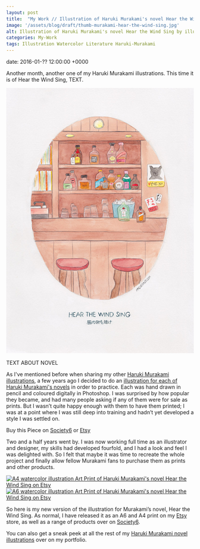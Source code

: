 ```yaml
---
layout: post
title:  "My Work // Illustration of Haruki Murakami's novel Hear the Wind Sing"
image: '/assets/blog/draft/thumb-murakami-hear-the-wind-sing.jpg'
alt: Illustration of Haruki Murakami's novel Hear the Wind Sing by illustrator / artist Karen Muray of A Rose Cast
categories: My-Work
tags: Illustration Watercolor Literature Haruki-Murakami
---
```


date: 	2016-01-?? 12:00:00 +0000

<p class="intro">Another month, another one of my Haruki Murakami illustrations. This time it is of Hear the Wind Sing, TEXT.</p>

![Watercolor illustration of Haruki Murakami's novel Hear the Wind Sing by illustrator / artist Karen Muray of A Rose Cast](/assets/folio/murakami/illustration-murakami-hearthewindsing.jpg "Watercolor illustration of Haruki Murakami's novel Hear the Wind Sing by illustrator / artist Karen Muray of A Rose Cast")

TEXT ABOUT NOVEL

As I've mentioned before when sharing my other [Haruki Murakami illustrations](/tag/Haruki-Murakami/ "Watercolour Illustration for Haruki Murakami's Novels"), a few years ago I decided to do an [illustration for each of Haruki Murakami's novels](http://www.akaihane.co.uk/post/54588755092/haruki-murakami "The original Haruki Murakami novel illustrations") in order to practice. Each was hand drawn in pencil and coloured digitally in Photoshop. I was surprised by how popular they became, and had many people asking if any of them were for sale as prints. But I wasn’t quite happy enough with them to have them printed; I was at a point where I was still deep into training and hadn’t yet developed a style I was settled on.

<div class="highlight">
  <p>Buy <span class="the">this</span> Piece <span class="the">on</span>
    <a href="https://society6.com/product/LINK" title="Buy Watercolor illustration of Haruki Murakami's novel Hear the Wind Sing on the A Rose Cast Society6 store">Society6</a>
    <span class="the">or</span>
    <a href="https://www.etsy.com/shop/ARoseCast?section_id=18192366" title="Buy Watercolor illustration of Haruki Murakami's novel Hear the Wind Sing on the A Rose Cast Etsy store">Etsy</a>
  </p>
</div>

Two and a half years went by. I was now working full time as an illustrator and designer, my skills had developed fourfold, and I had a look and feel I was delighted with. So I felt that maybe it was time to recreate the whole project and finally allow fellow Murakami fans to purchase them as prints and other products.

<div class="row">
	<div class="col-md-6">
		<a href="https://www.etsy.com/shop/ARoseCast?section_id=18192366" title="A4 watercolor illustration Art Print of Haruki Murakami's novel Hear the Wind Sing on Etsy"><img src="/assets/blog/draft/a4-illustration-murakami-hear-the-wind-sing.jpg" alt="A4 watercolor illustration Art Print of Haruki Murakami's novel Hear the Wind Sing on Etsy"></a>
	</div>
	<div class="col-md-6">
		<a href="https://www.etsy.com/shop/ARoseCast?section_id=18192366" title="A6 watercolor illustration Art Print of Haruki Murakami's novel Hear the Wind Sing on Etsy"><img src="/assets/blog/draft/a6-illustration-murakami-hear-the-wind-sing.jpg" alt="A6 watercolor illustration Art Print of Haruki Murakami's novel Hear the Wind Sing on Etsy"></a>
	</div>
</div>

So here is my new version of the illustration for Murakami’s novel, Hear the Wind Sing. As normal, I have released it as an A6 and A4 print on my [Etsy](https://www.etsy.com/shop/ARoseCast?section_id=18192366 "Watercolour Illustration for Haruki Murakami's Hear the Wind Sing on Esty") store, as well as a range of products over on [Society6](LINK "Watercolour Illustration for Haruki Murakami's Hear the Wind Sing on Esty").

You can also get a sneak peek at all the rest of my <a href="/project/illustration-murakami.html" title="Haruki Murakami novel watercolor illustrations by illustrator / artist Karen Muray of A Rose Cast">Haruki Murakami novel illustrations</a> over on my portfolio.